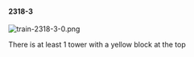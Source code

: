 #### 2318-3
![train-2318-3-0.png](https://github.com/lil-lab/nlvr/raw/master/nlvr/train/images/74/train-2318-3-0.png "train-2318-3-0.png")

There is at least 1 tower with a yellow block at the top